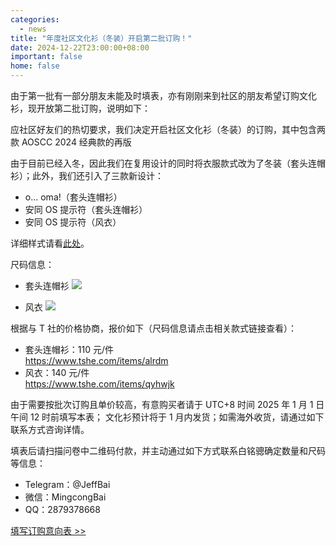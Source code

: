 ```yaml
---
categories:
  - news
title: "年度社区文化衫（冬装）开启第二批订购！"
date: 2024-12-22T23:00:00+08:00
important: false
home: false
---
```



由于第一批有一部分朋友未能及时填表，亦有刚刚来到社区的朋友希望订购文化衫，现开放第二批订购，说明如下：

应社区好友们的热切要求，我们决定开启社区文化衫（冬装）的订购，其中包含两款 AOSCC 2024 经典款的再版

由于目前已经入冬，因此我们在复用设计的同时将衣服款式改为了冬装（套头连帽衫）；此外，我们还引入了三款新设计：

- o... oma!（套头连帽衫）
- 安同 OS 提示符（套头连帽衫）
- 安同 OS 提示符（风衣）

详细样式请看[此处](https://aosc.io/news/detail/2024-10-30-aosc-2024-winter-merch-preview.zh-cn.md)。

尺码信息：

- 套头连帽衫
![](/assets/news/sizing-hoodie.jpg)

- 风衣
![](/assets/news/sizing-windbreaker.jpg)

根据与 T 社的价格协商，报价如下（尺码信息请点击相关款式链接查看）：

- 套头连帽衫：110 元/件  
https://www.tshe.com/items/alrdm
- 风衣：140 元/件  
https://www.tshe.com/items/qyhwjk

由于需要按批次订购且单价较高，有意购买者请于 UTC+8 时间 2025 年 1 月 1 日午间 12 时前填写本表；
文化衫预计将于 1 月内发货；如需海外收货，请通过如下联系方式咨询详情。

填表后请扫描问卷中二维码付款，并主动通过如下方式联系白铭骢确定数量和尺码等信息：

- Telegram：@JeffBai
- 微信：MingcongBai
- QQ：2879378668

[填写订购意向表 >>](https://f.wps.cn/ksform/w/write/HgBNUsQT)
